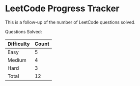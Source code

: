 # LeetCode Progress Tracker

This is a follow-up of the number of LeetCode questions solved.

Questions Solved:

Difficulty   | Count
------------ | -----
Easy         | 5
Medium       | 4
Hard         | 3
Total        | 12

